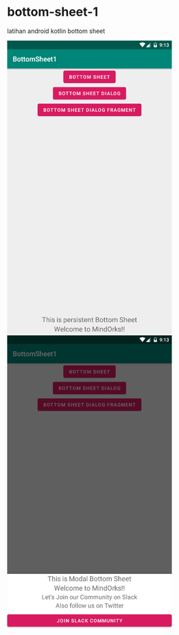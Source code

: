 # bottom-sheet-1
latihan android kotlin bottom sheet

![image 1](https://github.com/leon9reat/bottom-sheet-1/blob/master/2020-01-21_09-13-44.jpg)
![image 2](https://github.com/leon9reat/bottom-sheet-1/blob/master/2020-01-21_09-13-50.jpg)
